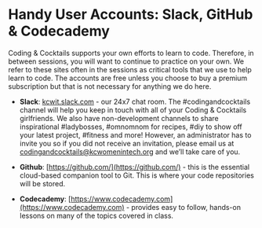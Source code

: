 # Handy User Accounts: Slack, GitHub & Codecademy

Coding & Cocktails supports your own efforts to learn to code. Therefore, in between sessions, you will want to continue to practice on your own. We refer to these sites often in the sessions as critical tools that we use to help learn to code. The accounts are free unless you choose to buy a premium subscription but that is not necessary for anything we do here.

* **Slack**: [kcwit.slack.com](http://kcwit.slack.com) - our 24x7 chat room.  The \#codingandcocktails channel will help you keep in touch with all of your Coding & Cocktails girlfriends. We also have non-development channels to share inspirational #ladybosses, #omnomnom for recipes, #diy to show off your latest project, #fitness and more! However, an administrator has to invite you so if you did not receive an invitation, please email us at [codingandcocktails@kcwomenintech.org](mailto:codingandcocktails@kcwomenintech.org) and we’ll take care of you.

* **Github**: [https://github.com/](https://github.com/) - this is the essential cloud-based companion tool to Git. This is where your code repositories will be stored.

* **Codecademy**: [https://www.codecademy.com](https://www.codecademy.com) - provides easy to follow, hands-on lessons on many of the topics covered in class.






